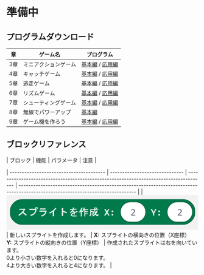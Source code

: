 # 準備中
## プログラムダウンロード

| 章  | ゲーム名             | プログラム                               |
| --- | -------------------- | ---------------------------------------- |
| 3章 | ミニアクションゲーム | [基本編](https://) / [応用編](https://)  |
| 4章 | キャッチゲーム       | [基本編](https://) / [応用編](https://)  |
| 5章 | 逃走ゲーム           | [基本編](https://) / [応用編](https://)  |
| 6章 | リズムゲーム         | [基本編](https://) / [応用編](https://)  |
| 7章 | シューティングゲーム | [基本編](https://) /  [応用編](https://) |
| 8章 | 無線でパワーアップ   | [基本編](https://)                       |
| 9章 | ゲーム機を作ろう     | [基本編](https://) / [応用編](https://)  |

## ブロックリファレンス
| ブロック                                | 機能                           | パラメータ                                                                            | 注意                                                                                                                           |

| --------------------------------------- | ------------------------------ | ------------------------------------------------------------------------------------- | ------------------------------------------------------------------------------------------------------------------------------ |
| ![Image](images/game/create_sprite.png) | 新しいスプライトを作成します。 | **X:** スプライトの横向きの位置（X座標）<br/>**Y:** スプライトの縦向きの位置（Y座標） | 作成されたスプライトは右を向いています。<br/>0より小さい数字を入れると0になります。<br/>4より大きい数字を入れると4になります。 |


